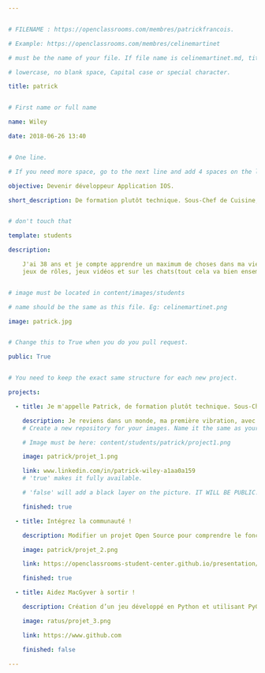 ```yaml
---


# FILENAME : https://openclassrooms.com/membres/patrickfrancois.

# Example: https://openclassrooms.com/membres/celinemartinet

# must be the name of your file. If file name is celinemartinet.md, title is celinemartinet.

# lowercase, no blank space, Capital case or special character.

title: patrick 


# First name or full name

name: Wiley

date: 2018-06-26 13:40


# One line.

# If you need more space, go to the next line and add 4 spaces on the left, as in 'description'.

objective: Devenir développeur Application IOS.

short_description: De formation plutôt technique. Sous-Chef de Cuisine, ces dernières années, je reviens à ma première "vibration".Devenir Développeur Application IOS est la première étape de ma nouvelle vie professionnelle.


# don't touch that

template: students

description:

    J'ai 38 ans et je compte apprendre un maximum de choses dans ma vie en informatique, sciences humaines,
    jeux de rôles, jeux vidéos et sur les chats(tout cela va bien ensemble de toute façon).


# image must be located in content/images/students

# name should be the same as this file. Eg: celinemartinet.png

image: patrick.jpg


# Change this to True when you do you pull request.

public: True


# You need to keep the exact same structure for each new project.

projects:

  - title: Je m'appelle Patrick, de formation plutôt technique. Sous-Chef de Cuisine de métier, ces dernières années, je reviens à ma première "vibration".

    description: Je reviens dans un monde, ma première vibration, avec sagesse et impatience d'apprendre.
    # Create a new repository for your images. Name it the same as your nickname and profile picture.

    # Image must be here: content/students/patrick/project1.png

    image: patrick/projet_1.png

    link: www.linkedin.com/in/patrick-wiley-a1aa0a159
    # 'true' makes it fully available.

    # 'false' will add a black layer on the picture. IT WILL BE PUBLIC!

    finished: true

  - title: Intégrez la communauté !

    description: Modifier un projet Open Source pour comprendre le fonctionnement de Git, de Github et des pull requests. 

    image: patrick/projet_2.png

    link: https://openclassrooms-student-center.github.io/presentation/students/patrick.html

    finished: true

  - title: Aidez MacGyver à sortir !

    description: Création d’un jeu développé en Python et utilisant PyGame.

    image: ratus/projet_3.png

    link: https://www.github.com

    finished: false

---
```

